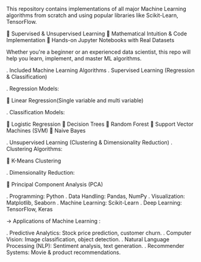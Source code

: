This repository contains implementations of all major Machine Learning algorithms from scratch and using popular libraries like Scikit-Learn, TensorFlow.

🔹 Supervised & Unsupervised Learning
🔹 Mathematical Intuition & Code Implementation
🔹 Hands-on Jupyter Notebooks with Real Datasets

Whether you're a beginner or an experienced data scientist, this repo will help you learn, implement, and master ML algorithms. 

. Included Machine Learning Algorithms
. Supervised Learning (Regression & Classification)

. Regression Models:

🔹 Linear Regression(Single variable and multi variable)

 . Classification Models:

🔹 Logistic Regression
🔹 Decision Trees
🔹 Random Forest
🔹 Support Vector Machines (SVM)
🔹 Naive Bayes

. Unsupervised Learning (Clustering & Dimensionality Reduction)
. Clustering Algorithms:

🔹 K-Means Clustering

. Dimensionality Reduction:

🔹 Principal Component Analysis (PCA)

. Programming: Python
. Data Handling: Pandas, NumPy
. Visualization: Matplotlib, Seaborn
. Machine Learning: Scikit-Learn
. Deep Learning: TensorFlow, Keras

-> Applications of Machine Learning :

. Predictive Analytics: Stock price prediction, customer churn.
. Computer Vision: Image classification, object detection.
. Natural Language Processing (NLP): Sentiment analysis, text generation.
. Recommender Systems: Movie & product recommendations.
